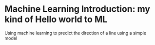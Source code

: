 # Machine Learning Introduction: my kind of Hello world to ML
Using machine learning to predict the direction of a line using a simple model
